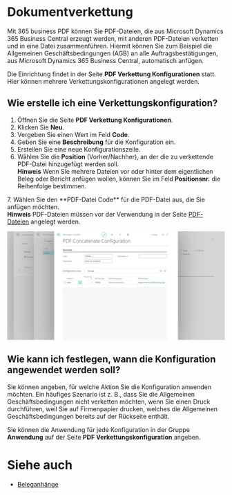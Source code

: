 # Dokumentverkettung

Mit 365 business PDF können Sie PDF-Dateien, die aus Microsoft Dynamics 365 Business Central erzeugt werden, mit anderen PDF-Dateien verketten und in eine Datei zusammenführen. Hiermit können Sie zum Beispiel die Allgemeinen Geschäftsbedingungen (AGB) an alle Auftragsbestätigungen, aus Microsoft Dynamics 365 Business Central, automatisch anfügen.

Die Einrichtung findet in der Seite **PDF Verkettung Konfigurationen** statt. Hier können mehrere Verkettungskonfigurationen angelegt werden.

## Wie erstelle ich eine Verkettungskonfiguration?

1. Öffnen Sie die Seite **PDF Verkettung Konfigurationen**.
2. Klicken Sie **Neu**.
3. Vergeben Sie einen Wert im Feld **Code**.
4. Geben Sie eine **Beschreibung** für die Konfiguration ein.
5. Erstellen Sie eine neue Konfigurationszeile.
6. Wählen Sie die **Position** (Vorher/Nachher), an der die zu verkettende PDF-Datei hinzugefügt werden soll.
   <div class="alert alert-info">
    <i class="fa-duotone fa-thin fa-lightbulb fa-lg"></i>
    <strong>Hinweis</strong> Wenn Sie mehrere Dateien vor oder hinter dem eigentlichen Beleg oder Bericht anfügen wollen, können Sie im Feld <b>Positionsnr.</b> die Reihenfolge bestimmen.
</div>
7. Wählen Sie den **PDF-Datei Code** für die PDF-Datei aus, die Sie anfügen möchten.
   <div class="alert alert-info">
    <i class="fa-duotone fa-thin fa-lightbulb fa-lg"></i>
    <strong>Hinweis</strong> PDF-Dateien müssen vor der Verwendung in der Seite <a href="pdf-files.md">PDF-Dateien</a> angelegt werden.
</div>

![Verkettungskonfiguration](/assets/images/365-business-pdf/concatenate-configuration.png)  

## Wie kann ich festlegen, wann die Konfiguration angewendet werden soll?

Sie können angeben, für welche Aktion Sie die Konfiguration anwenden möchten. Ein häufiges Szenario ist z. B., dass Sie die Allgemeinen Geschäftsbedingungen nicht verketten möchten, wenn Sie einen Druck durchführen, weil Sie auf Firmenpapier drucken, welches die Allgemeinen Geschäftsbedingungen bereits auf der Rückseite enthält.

Sie können die Anwendung für jede Konfiguration in der Gruppe **Anwendung** auf der Seite **PDF Verkettungskonfiguration** angeben.
# Siehe auch
 - [Beleganhänge](document-attachments.md)
